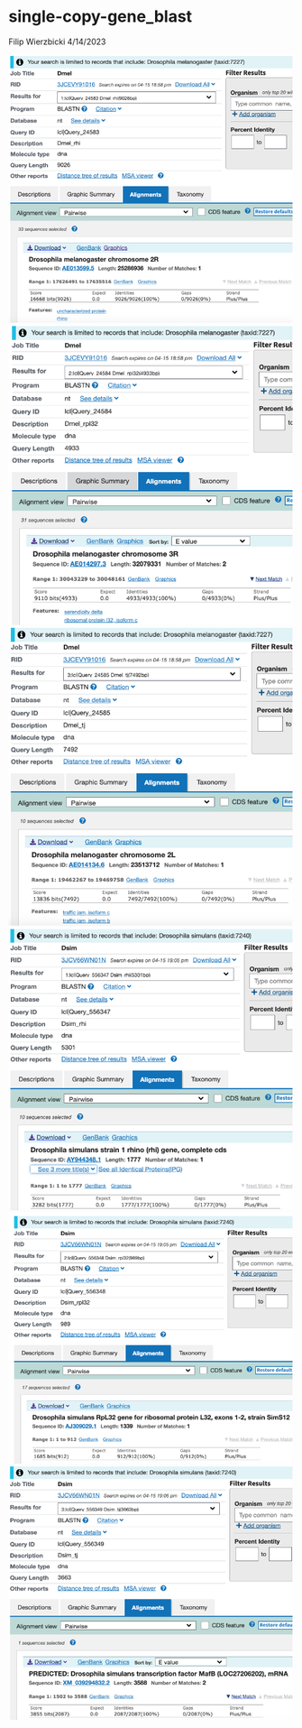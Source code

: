single-copy-gene\_blast
================
Filip Wierzbicki
4/14/2023

![](blast-screenshots/Dmel_rhi.png)
![](blast-screenshots/Dmel_rpl32.png) ![](blast-screenshots/Dmel_tj.png)
![](blast-screenshots/Dsim_rhi.png)
![](blast-screenshots/Dsim_rpl32.png) ![](blast-screenshots/Dsim_tj.png)
